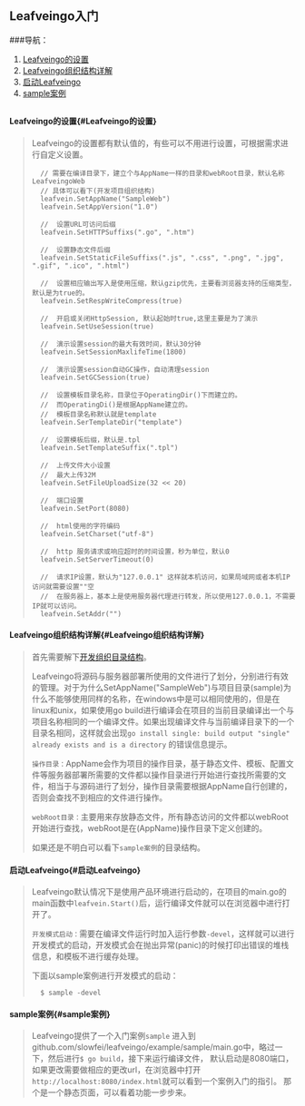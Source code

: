 ## Leafveingo入门 ##

###导航：

1. [Leafveingo的设置](#Leafveingo的设置)
1. [Leafveingo组织结构详解](#Leafveingo组织结构详解)
1. [启动Leafveingo](#启动Leafveingo)
1. [sample案例](#sample案例)


##

#### Leafveingo的设置{#Leafveingo的设置}
> Leafveingo的设置都有默认值的，有些可以不用进行设置，可根据需求进行自定义设置。
>	
>		// 需要在编译目录下，建立个与AppName一样的目录和webRoot目录，默认名称LeafveingoWeb
>		// 具体可以看下(开发项目组织结构)
>		leafvein.SetAppName("SampleWeb")
>		leafvein.SetAppVersion("1.0")
>
>		//	设置URL可访问后缀
>		leafvein.SetHTTPSuffixs(".go", ".htm")
>
>		//	设置静态文件后缀
>		leafvein.SetStaticFileSuffixs(".js", ".css", ".png", ".jpg", ".gif", ".ico", ".html")
>
>		//	设置相应输出写入是使用压缩，默认gzip优先，主要看浏览器支持的压缩类型，默认是为true的。
>		leafvein.SetRespWriteCompress(true)
>
>		//	开启或关闭HttpSession, 默认起始时true,这里主要是为了演示
>		leafvein.SetUseSession(true)
>
>		//	演示设置session的最大有效时间，默认30分钟
>		leafvein.SetSessionMaxlifeTime(1800)
>
>		//	演示设置session自动GC操作，自动清理session
>		leafvein.SetGCSession(true)
>
>		//	设置模板目录名称，目录位于OperatingDir()下而建立的。
>		//	而OperatingDi()是根据AppName建立的。
>		//	模板目录名称默认就是template
>		leafvein.SerTemplateDir("template")
>
>		//	设置模板后缀，默认是.tpl
>		leafvein.SetTemplateSuffix(".tpl")
>
>		//	上传文件大小设置
>		//	最大上传32M
>		leafvein.SetFileUploadSize(32 << 20)
>
>		//	端口设置
>		leafvein.SetPort(8080)
>
>		//	html使用的字符编码
>		leafvein.SetCharset("utf-8")
>
>		//	http 服务请求或响应超时的时间设置，秒为单位，默认0
>		leafvein.SetServerTimeout(0)
>
>		//	请求IP设置，默认为"127.0.0.1" 这样就本机访问，如果局域网或者本机IP访问就需要设置""空
>		//	在服务器上，基本上是使用服务器代理进行转发，所以使用127.0.0.1，不需要IP就可以访问。
>		leafvein.SetAddr("")
>


#### Leafveingo组织结构详解{#Leafveingo组织结构详解}
>	首先需要解下[开发组织目录结构](main.md#开发项目组织结构)。
>	
>	Leafveingo将源码与服务器部署所使用的文件进行了划分，分别进行有效的管理。对于为什么SetAppName("SampleWeb")与项目目录(sample)为什么不能够使用同样的名称，在windows中是可以相同使用的，但是在linux和unix，如果使用go build进行编译会在项目的当前目录编译出一个与项目名称相同的一个编译文件。如果出现编译文件与当前编译目录下的一个目录名相同，这样就会出现`go install single: build output "single" already exists and is a directory` 的错误信息提示。<br/>
>
>	`操作目录：`AppName会作为项目的操作目录，基于静态文件、模板、配置文件等服务器部署所需要的文件都以操作目录进行开始进行查找所需要的文件，相当于与源码进行了划分，操作目录需要根据AppName自行创建的，否则会查找不到相应的文件进行操作。
>
>	`webRoot目录：`主要用来存放静态文件，所有静态访问的文件都以webRoot开始进行查找，webRoot是在(AppName)操作目录下定义创建的。
>
>	如果还是不明白可以看下`sample案例`的目录结构。


#### 启动Leafveingo{#启动Leafveingo}
> Leafveingo默认情况下是使用产品环境进行启动的，在项目的main.go的main函数中`leafvein.Start()`后，运行编译文件就可以在浏览器中进行打开了。
>
> `开发模式启动：`需要在编译文件运行时加入运行参数`-devel`，这样就可以进行开发模式的启动，开发模式会在抛出异常(panic)的时候打印出错误的堆栈信息，和模板不进行缓存处理。
>
> 下面以sample案例进行开发模式的启动：
>
>		$ sample -devel
>

#### sample案例{#sample案例}
>	Leafveingo提供了一个入门案例`sample` 
>	进入到github.com/slowfei/leafveingo/example/sample/main.go中，略过一下，然后进行`$ go build`，接下来运行编译文件，
>	默认启动是8080端口，如果更改需要做相应的更改url，在浏览器中打开`http://localhost:8080/index.html`就可以看到一个案例入门的指引。
>	那个是一个静态页面，可以看着功能一步步来。
>













